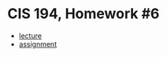 # CIS 194, Homework #6


- [lecture](http://www.seas.upenn.edu/~cis194/spring13/lectures/06-laziness.html)
- [assignment](http://www.seas.upenn.edu/~cis194/spring13/hw/06-laziness.pdf)

